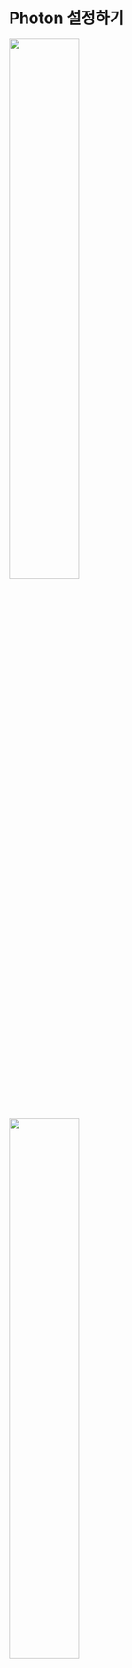 Photon 설정하기
========================================
<img src="https://github.com/isp829/3dunitymulty/blob/master/images/lecture2/lecture2-1/2-1-1.png" width="50%">
<img src="https://github.com/isp829/3dunitymulty/blob/master/images/lecture2/lecture2-1/2-1-2.PNG" width="50%">  

* 3D프로젝트 하나 만들어주자.    

------------------------------      
<img src="https://github.com/isp829/3dunitymulty/blob/master/images/lecture2/lecture2-1/2-1-3.PNG" width="50%">
<img src="https://github.com/isp829/3dunitymulty/blob/master/images/lecture2/lecture2-1/2-1-4.PNG" width="50%">   

* Asset Store에서 PUN2 무료버전을 받아오자.  

------------------------------     
<img src="https://github.com/isp829/3dunitymulty/blob/master/images/lecture2/lecture2-1/2-1-5.png" width="50%">
<img src="https://github.com/isp829/3dunitymulty/blob/master/images/lecture2/lecture2-1/2-1-6.png" width="50%">   

* PUN2 import해주자.  

------------------------------     
<img src="https://github.com/isp829/3dunitymulty/blob/master/images/lecture2/lecture2-1/2-1-7.PNG" width="50%">

* 다운이 끝나면 이런창이 뜬다.  

------------------------------     
<img src="https://github.com/isp829/3dunitymulty/blob/master/images/lecture2/lecture2-1/2-1-8.PNG" width="50%">

* Photon Engine 사이트로 가주자.  

------------------------------  
<img src="https://github.com/isp829/3dunitymulty/blob/master/images/lecture2/lecture2-1/2-1-9.png" width="50%">
<img src="https://github.com/isp829/3dunitymulty/blob/master/images/lecture2/lecture2-1/2-1-10.png" width="50%">   

* 로그인 해주고 아이디 없으면 하나 만들어주자.  
* 공짜다 걱정말자.  

------------------------------     
<img src="https://github.com/isp829/3dunitymulty/blob/master/images/lecture2/lecture2-1/2-1-11.png" width="50%">
<img src="https://github.com/isp829/3dunitymulty/blob/master/images/lecture2/lecture2-1/2-1-12.png" width="50%">   

* Dashboard로 들어가서 create new app 클릭.  

------------------------------     
<img src="https://github.com/isp829/3dunitymulty/blob/master/images/lecture2/lecture2-1/2-1-13.PNG" width="50%">
<img src="https://github.com/isp829/3dunitymulty/blob/master/images/lecture2/lecture2-1/2-1-14.png" width="50%">   

* Photon type을 PUN으로 해주고 만들면 App Id가 뜬다.  
* 복사해주자.  

------------------------------     
<img src="https://github.com/isp829/3dunitymulty/blob/master/images/lecture2/lecture2-1/2-1-15.png" width="50%">
<img src="https://github.com/isp829/3dunitymulty/blob/master/images/lecture2/lecture2-1/2-1-16.png" width="50%">   

* 아까 뜬 PUN set up에 복사한 id를 입력해주고 setup project클릭   
* 완료메세지가 뜨면 창을 닫아주자.  

------------------------------     
<img src="https://github.com/isp829/3dunitymulty/blob/master/images/lecture2/lecture2-1/2-1-17.png" width="50%">
<img src="https://github.com/isp829/3dunitymulty/blob/master/images/lecture2/lecture2-1/2-1-18.PNG" width="50%">   

* Photon Server Settings가 생성된걸 알 수 있다.  
* 여러가지 서버 설정을 변경할 수 있지만 지금은 만질필요 없다.  

------------------------------     
[목차로](https://github.com/isp829/Unity3DMulti/blob/master/README.md)  
[다음](https://github.com/isp829/Unity3DMulti/blob/master/lecture/lecture3-1.md)  
-----------------------------
    

    
